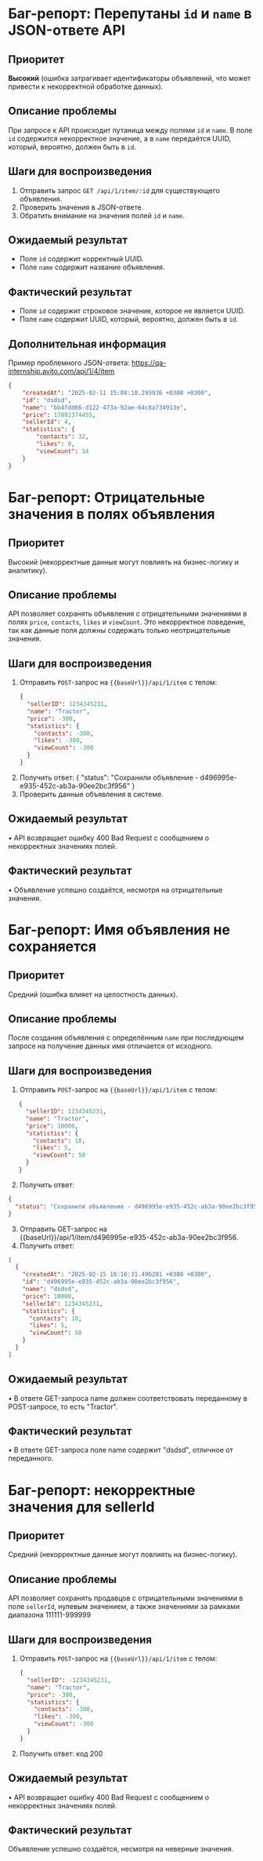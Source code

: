 # Баг-репорт: Перепутаны `id` и `name` в JSON-ответе API
## Приоритет
**Высокий** (ошибка затрагивает идентификаторы объявлений, что может привести к некорректной обработке данных).
## Описание проблемы
При запросе к API происходит путаница между полями `id` и `name`. В поле `id` содержится некорректное значение, а в `name` передаётся UUID, который, вероятно, должен быть в `id`.

## Шаги для воспроизведения
1. Отправить запрос `GET /api/1/item/:id` для существующего объявления.
2. Проверить значения в JSON-ответе.
3. Обратить внимание на значения полей `id` и `name`.

## Ожидаемый результат
- Поле `id` содержит корректный UUID.
- Поле `name` содержит название объявления.

## Фактический результат
- Поле `id` содержит строковое значение, которое не является UUID.
- Поле `name` содержит UUID, который, вероятно, должен быть в `id`.

## Дополнительная информация
Пример проблемного JSON-ответа:
https://qa-internship.avito.com/api/1/4/item
```json
{
    "createdAt": "2025-02-11 15:08:10.295936 +0300 +0300",
    "id": "dsdsd",
    "name": "bb4fdd66-d122-473a-92ae-64c8a734913e",
    "price": 17892374455,
    "sellerId": 4,
    "statistics": {
        "contacts": 32,
        "likes": 0,
        "viewCount": 14
    }
}
```

# Баг-репорт: Отрицательные значения в полях объявления
## Приоритет
Высокий (некорректные данные могут повлиять на бизнес-логику и аналитику).

## Описание проблемы
API позволяет сохранять объявления с отрицательными значениями в полях `price`, `contacts`, `likes` и `viewCount`. Это некорректное поведение, так как данные поля должны содержать только неотрицательные значения.

## Шаги для воспроизведения
1. Отправить `POST`-запрос на `{{baseUrl}}/api/1/item` с телом:
   ```json
   {
     "sellerID": 1234345231,
     "name": "Tractor",
     "price": -300,
     "statistics": {
       "contacts": -300,
       "likes": -300,
       "viewCount": -300
     }
   }
2.	Получить ответ: 
{
  "status": "Сохранили объявление - d496995e-e935-452c-ab3a-90ee2bc3f956"
}
3.	Проверить данные объявления в системе.
## Ожидаемый результат
•	API возвращает ошибку 400 Bad Request с сообщением о некорректных значениях полей.
## Фактический результат
•	Объявление успешно создаётся, несмотря на отрицательные значения.

# Баг-репорт: Имя объявления не сохраняется
## Приоритет
Средний (ошибка влияет на целостность данных).

## Описание проблемы
После создания объявления с определённым `name` при последующем запросе на получение данных имя отличается от исходного.

## Шаги для воспроизведения
1.	Отправить `POST`-запрос на `{{baseUrl}}/api/1/item` с телом:
```json
   {
     "sellerID": 1234345231,
     "name": "Tractor",
     "price": 10000,
     "statistics": {
       "contacts": 10,
       "likes": 5,
       "viewCount": 50
     }
   }
   ```
2.	Получить ответ:
```json
{
  "status": "Сохранили объявление - d496995e-e935-452c-ab3a-90ee2bc3f956"
}
```
3.	Отправить GET-запрос на   
{{baseUrl}}/api/1/item/d496995e-e935-452c-ab3a-90ee2bc3f956.
4.	Получить ответ: 
```json
[
  {
    "createdAt": "2025-02-15 18:16:31.496281 +0300 +0300",
    "id": "d496995e-e935-452c-ab3a-90ee2bc3f956",
    "name": "dsdsd",
    "price": 10000,
    "sellerId": 1234345231,
    "statistics": {
      "contacts": 10,
      "likes": 5,
      "viewCount": 50
    }
  }
] 
```
## Ожидаемый результат
•	В ответе GET-запроса name должен соответствовать переданному в POST-запросе, то есть "Tractor".
## Фактический результат
•	В ответе GET-запроса поле name содержит "dsdsd", отличное от переданного.

# Баг-репорт: некорректные значения для sellerId
## Приоритет
Средний (некорректные данные могут повлиять на бизнес-логику).

## Описание проблемы
API позволяет сохранять продавцов с отрицательными значениями в поле `sellerId`, нулевым значением, а также значениями за рамками диапазона 111111-999999
## Шаги для воспроизведения
1. Отправить `POST`-запрос на `{{baseUrl}}/api/1/item` с телом:
   ```json
   {
     "sellerID": -1234345231,
     "name": "Tractor",
     "price": -300,
     "statistics": {
       "contacts": -300,
       "likes": -300,
       "viewCount": -300
     }
   }
4.	Получить ответ: код 200
## Ожидаемый результат
•	API возвращает ошибку 400 Bad Request с сообщением о некорректных значениях полей.
## Фактический результат
Объявление успешно создаётся, несмотря на неверные значения.
